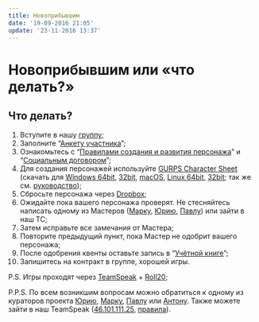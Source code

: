 ```yaml
---
title: Новоприбывшим
date: '19-09-2016 21:05'
update: '23-11-2016 13:37'
---
```


# Новоприбывшим или «что делать?»

## Что делать?

1. Вступите в нашу [группу](https://vk.com/slipperysardine);
2. Заполните “[Анкету участника](https://docs.google.com/forms/d/e/1FAIpQLSeO2ThiZiG_xFefw8YQbjlAUBJAM2RNPrhRyyCBIPOVCKNFEw/viewform)”; 
3. Ознакомьтесь с “[Правилами создания и развития персонажа](https://github.com/mairc/sardinka.gitbook/tree/fcff165558b85bcf3ef015494c038ef9d56d51f1/ooc/rules/README.md)” и “[Cоциальным договором](https://github.com/mairc/sardinka.gitbook/tree/fcff165558b85bcf3ef015494c038ef9d56d51f1/ooc/contract/README.md)”;
4. Для создания персонажей используйте [GURPS Character Sheet](http://gurpscharactersheet.com) \(скачать для [Windows 64bit](https://github.com/mairc/sardinka.gitbook/tree/fcff165558b85bcf3ef015494c038ef9d56d51f1/files/gcs-windows-64.zip), [32bit](https://github.com/mairc/sardinka.gitbook/tree/fcff165558b85bcf3ef015494c038ef9d56d51f1/files/gcs-windows-32.zip), [macOS](https://github.com/mairc/sardinka.gitbook/tree/fcff165558b85bcf3ef015494c038ef9d56d51f1/files/gcs-mac.zip), [Linux 64bit](https://github.com/mairc/sardinka.gitbook/tree/fcff165558b85bcf3ef015494c038ef9d56d51f1/files/gcs-linux-64.zip), [32bit](https://github.com/mairc/sardinka.gitbook/tree/fcff165558b85bcf3ef015494c038ef9d56d51f1/files/gcs-linux-32.zip); так же cм. [руководство](https://github.com/mairc/sardinka.gitbook/tree/fcff165558b85bcf3ef015494c038ef9d56d51f1/gcs/README.md)\);
5. Сбросьте персонажа через [Dropbox](https://www.dropbox.com/request/3Bm5DMfKUcgGL8wR8gyV); 
6. Ожидайте пока вашего персонажа проверят. Не стесняйтесь написать одному из Мастеров \([Марку](https://vk.com/mairc), [Юрию](https://vk.com/snegory), [Павлу](https://vk.com/pavel_grom)\) или зайти в наш ТС;
7. Затем исправьте все замечания от Мастера;
8. Повторите предыдущий пункт, пока Мастер не одобрит вашего персонажа;
9. После одобрения квенты оставьте запись в “[Учётной книге](https://vk.com/topic-98916594_32099212)”;
10. Запишитесь на контракт в группе, хорошей игры.

P.S. Игры проходят через [TeamSpeak](http://teamspeak.com/downloads/) + [Roll20](https://roll20.net/);

P.P.S. По всем возникшим вопросам можно обратиться к одному из кураторов проекта [Юрию](https://vk.com/snegory), [Марку](https://vk.com/mairc), [Павлу](https://vk.com/pavel_grom) или [Антону](https://vk.com/shumerlav). Также можете зайти в наш TeamSpeak \([46.101.111.25](ts3server://sardinka.org?port=9987), [правила](https://github.com/mairc/sardinka.gitbook/tree/fcff165558b85bcf3ef015494c038ef9d56d51f1/ooc/ts-rules/README.md)\).

